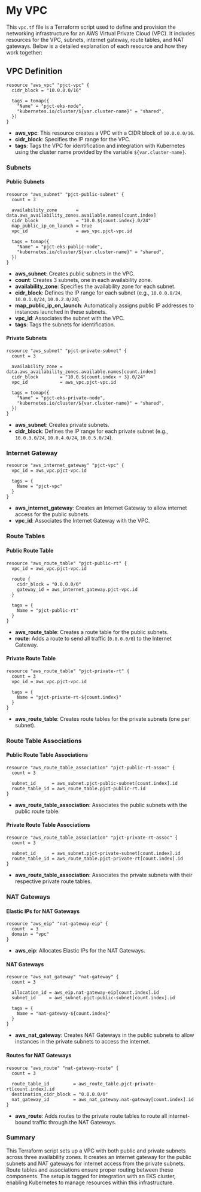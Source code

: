 # My VPC 

This `vpc.tf` file is a Terraform script used to define and provision the networking infrastructure for an AWS Virtual Private Cloud (VPC). It includes resources for the VPC, subnets, internet gateway, route tables, and NAT gateways. Below is a detailed explanation of each resource and how they work together:

## VPC Definition
```hcl
resource "aws_vpc" "pjct-vpc" {
  cidr_block = "10.0.0.0/16"

  tags = tomap({
    "Name" = "pjct-eks-node",
    "kubernetes.io/cluster/${var.cluster-name}" = "shared",
  })
}
```
- **aws_vpc**: This resource creates a VPC with a CIDR block of `10.0.0.0/16`.
- **cidr_block**: Specifies the IP range for the VPC.
- **tags**: Tags the VPC for identification and integration with Kubernetes using the cluster name provided by the variable `${var.cluster-name}`.

### Subnets
#### Public Subnets
```hcl
resource "aws_subnet" "pjct-public-subnet" {
  count = 3

  availability_zone       = data.aws_availability_zones.available.names[count.index]
  cidr_block              = "10.0.${count.index}.0/24"
  map_public_ip_on_launch = true
  vpc_id                  = aws_vpc.pjct-vpc.id

  tags = tomap({
    "Name" = "pjct-eks-public-node",
    "kubernetes.io/cluster/${var.cluster-name}" = "shared",
  })
}
```
- **aws_subnet**: Creates public subnets in the VPC.
- **count**: Creates 3 subnets, one in each availability zone.
- **availability_zone**: Specifies the availability zone for each subnet.
- **cidr_block**: Defines the IP range for each subnet (e.g., `10.0.0.0/24`, `10.0.1.0/24`, `10.0.2.0/24`).
- **map_public_ip_on_launch**: Automatically assigns public IP addresses to instances launched in these subnets.
- **vpc_id**: Associates the subnet with the VPC.
- **tags**: Tags the subnets for identification.

#### Private Subnets
```hcl
resource "aws_subnet" "pjct-private-subnet" {
  count = 3

  availability_zone = data.aws_availability_zones.available.names[count.index]
  cidr_block        = "10.0.${count.index + 3}.0/24"
  vpc_id            = aws_vpc.pjct-vpc.id

  tags = tomap({
    "Name" = "pjct-eks-private-node",
    "kubernetes.io/cluster/${var.cluster-name}" = "shared",
  })
}
```
- **aws_subnet**: Creates private subnets.
- **cidr_block**: Defines the IP range for each private subnet (e.g., `10.0.3.0/24`, `10.0.4.0/24`, `10.0.5.0/24`).

### Internet Gateway
```hcl
resource "aws_internet_gateway" "pjct-vpc" {
  vpc_id = aws_vpc.pjct-vpc.id

  tags = {
    Name = "pjct-vpc"
  }
}
```
- **aws_internet_gateway**: Creates an Internet Gateway to allow internet access for the public subnets.
- **vpc_id**: Associates the Internet Gateway with the VPC.

### Route Tables
#### Public Route Table
```hcl
resource "aws_route_table" "pjct-public-rt" {
  vpc_id = aws_vpc.pjct-vpc.id

  route {
    cidr_block = "0.0.0.0/0"
    gateway_id = aws_internet_gateway.pjct-vpc.id
  }

  tags = {
    Name = "pjct-public-rt"
  }
}
```
- **aws_route_table**: Creates a route table for the public subnets.
- **route**: Adds a route to send all traffic (`0.0.0.0/0`) to the Internet Gateway.

#### Private Route Table
```hcl
resource "aws_route_table" "pjct-private-rt" {
  count = 3
  vpc_id = aws_vpc.pjct-vpc.id

  tags = {
    Name = "pjct-private-rt-${count.index}"
  }
}
```
- **aws_route_table**: Creates route tables for the private subnets (one per subnet).

### Route Table Associations
#### Public Route Table Associations
```hcl
resource "aws_route_table_association" "pjct-public-rt-assoc" {
  count = 3

  subnet_id      = aws_subnet.pjct-public-subnet[count.index].id
  route_table_id = aws_route_table.pjct-public-rt.id
}
```
- **aws_route_table_association**: Associates the public subnets with the public route table.

#### Private Route Table Associations
```hcl
resource "aws_route_table_association" "pjct-private-rt-assoc" {
  count = 3

  subnet_id      = aws_subnet.pjct-private-subnet[count.index].id
  route_table_id = aws_route_table.pjct-private-rt[count.index].id
}
```
- **aws_route_table_association**: Associates the private subnets with their respective private route tables.

### NAT Gateways
#### Elastic IPs for NAT Gateways
```hcl
resource "aws_eip" "nat-gateway-eip" {
  count  = 3
  domain = "vpc"
}
```
- **aws_eip**: Allocates Elastic IPs for the NAT Gateways.

#### NAT Gateways
```hcl
resource "aws_nat_gateway" "nat-gateway" {
  count = 3

  allocation_id = aws_eip.nat-gateway-eip[count.index].id
  subnet_id     = aws_subnet.pjct-public-subnet[count.index].id

  tags = {
    Name = "nat-gateway-${count.index}"
  }
}
```
- **aws_nat_gateway**: Creates NAT Gateways in the public subnets to allow instances in the private subnets to access the internet.

#### Routes for NAT Gateways
```hcl
resource "aws_route" "nat-gateway-route" {
  count = 3

  route_table_id         = aws_route_table.pjct-private-rt[count.index].id
  destination_cidr_block = "0.0.0.0/0"
  nat_gateway_id         = aws_nat_gateway.nat-gateway[count.index].id
}
```
- **aws_route**: Adds routes to the private route tables to route all internet-bound traffic through the NAT Gateways.

### Summary
This Terraform script sets up a VPC with both public and private subnets across three availability zones. It creates an internet gateway for the public subnets and NAT gateways for internet access from the private subnets. Route tables and associations ensure proper routing between these components. The setup is tagged for integration with an EKS cluster, enabling Kubernetes to manage resources within this infrastructure.
